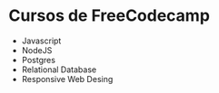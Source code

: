 # Cursos de FreeCodecamp

- Javascript
- NodeJS
- Postgres
- Relational Database
- Responsive Web Desing

